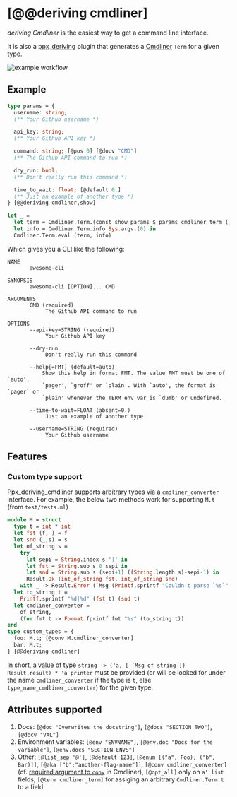 # [@@deriving cmdliner]

_deriving Cmdliner_ is the easiest way to get a command line interface.

It is also a [ppx_deriving](https://github.com/whitequark/ppx_deriving) plugin
that generates a [Cmdliner](https://github.com/dbuenzli/cmdliner) `Term` for a
given type.

![example workflow](https://github.com/hammerlab/ppx_deriving_cmdliner/actions/workflows/workflow.yml/badge.svg)

## Example


```ocaml
type params = {
  username: string;
  (** Your Github username *)

  api_key: string;
  (** Your Github API key *)

  command: string; [@pos 0] [@docv "CMD"]
  (** The Github API command to run *)

  dry_run: bool;
  (** Don't really run this command *)

  time_to_wait: float; [@default 0.]
  (** Just an example of another type *)
} [@@deriving cmdliner,show]

let _ =
  let term = Cmdliner.Term.(const show_params $ params_cmdliner_term ()) in
  let info = Cmdliner.Term.info Sys.argv.(0) in
  Cmdliner.Term.eval (term, info)
```

Which gives you a CLI like the following:

```
NAME
       awesome-cli

SYNOPSIS
       awesome-cli [OPTION]... CMD

ARGUMENTS
       CMD (required)
            The Github API command to run

OPTIONS
       --api-key=STRING (required)
            Your Github API key

       --dry-run
            Don't really run this command

       --help[=FMT] (default=auto)
           Show this help in format FMT. The value FMT must be one of `auto',
           `pager', `groff' or `plain'. With `auto', the format is `pager` or
           `plain' whenever the TERM env var is `dumb' or undefined.

       --time-to-wait=FLOAT (absent=0.)
            Just an example of another type

       --username=STRING (required)
            Your Github username
```

## Features

### Custom type support

Ppx_deriving_cmdliner supports arbitrary types via a `cmdliner_converter`
interface. For example, the below two methods work for supporting `M.t` (from
`test/tests.ml`)

```ocaml
module M = struct
  type t = int * int
  let fst (f,_) = f
  let snd (_,s) = s
  let of_string s =
    try
      let sepi = String.index s '|' in
      let fst = String.sub s 0 sepi in
      let snd = String.sub s (sepi+1) ((String.length s)-sepi-1) in
      Result.Ok (int_of_string fst, int_of_string snd)
    with _ -> Result.Error (`Msg (Printf.sprintf "Couldn't parse `%s`" s))
  let to_string t =
    Printf.sprintf "%d|%d" (fst t) (snd t)
  let cmdliner_converter =
    of_string,
    (fun fmt t -> Format.fprintf fmt "%s" (to_string t))
end
type custom_types = {
  foo: M.t; [@conv M.cmdliner_converter]
  bar: M.t;
} [@@deriving cmdliner]
```

In short, a value of type ``string -> ('a, [ `Msg of string ]) Result.result) *
'a printer`` must be provided (or will be looked for under the name
`cmdliner_converter` if the type is `t`, else `type_name_cmdliner_converter`)
for the given type.

## Attributes supported

1. Docs: `[@doc "Overwrites the docstring"]`, `[@docs "SECTION TWO"]`, `[@docv "VAL"]`
2. Environment variables: `[@env "ENVNAME"]`, `[@env.doc "Docs for the variable"]`, `[@env.docs "SECTION ENVS"]`
3. Other: `[@list_sep '@']`, `[@default 123]`, `[@enum [("a", Foo); ("b", Bar)]]`, `[@aka ["b";"another-flag-name"]]`, `[@conv cmdliner_converter]` (cf. [required argument to `conv`](http://erratique.ch/software/cmdliner/doc/Cmdliner.Arg.html#VALconv) in Cmdliner), `[@opt_all]` only on `a' list` fields, `[@term cmdliner_term]` for assiging an arbitrary `Cmdliner.Term.t` to a field.
